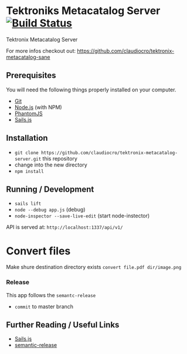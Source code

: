 # Tektroniks Metacatalog Server [![Build Status](https://travis-ci.org/claudiocro/tektronix-metacatalog-server.svg?branch=release)](https://travis-ci.org/claudiocro/tektronix-metacatalog-server?branch=release)

Tektronix Metacatalog Server

For more infos checkout out: https://github.com/claudiocro/tektronix-metacatalog-sane


## Prerequisites

You will need the following things properly installed on your computer.

* [Git](http://git-scm.com/)
* [Node.js](http://nodejs.org/) (with NPM)
* [PhantomJS](http://phantomjs.org/)
* [Sails.js](http://sailsjs.org/)

## Installation

* `git clone https://github.com/claudiocro/tektronix-metacatalog-server.git` this repository
* change into the new directory
* `npm install`

## Running / Development

* `sails lift`
* `node --debug app.js` (debug)
* `node-inspector --save-live-edit` (start node-instector)

API is served at: `http://localhost:1337/api/v1/`

# Convert files

Make shure destination directory exists
`convert file.pdf dir/image.png`

### Release

This app follows the `semantc-release`
* `commit` to master branch

## Further Reading / Useful Links

* [Sails.js](http://sailsjs.org/)
* [semantic-release](https://github.com/semantic-release/semantic-release/)


